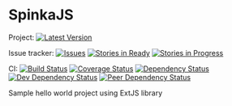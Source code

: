 SpinkaJS
========
Project:
[![Latest Version](http://img.shields.io/github/release/kospiotr/SpinkaJS.svg)](https://github.com/kospiotr/SpinkaJS/releases)

Issue tracker:
[![Issues](http://img.shields.io/github/issues/kospiotr/SpinkaJS.svg)](https://github.com/kospiotr/SpinkaJS/issues)
[![Stories in Ready](https://badge.waffle.io/kospiotr/SpinkaJS.png?label=Ready)](http://waffle.io/kospiotr/SpinkaJS)
[![Stories in Progress](https://badge.waffle.io/kospiotr/SpinkaJS.png?label=In%20Progress&title=In%20Progress)](http://waffle.io/kospiotr/SpinkaJS)


CI:
[![Build Status](https://travis-ci.org/kospiotr/SpinkaJS.svg?branch=master)](https://travis-ci.org/kospiotr/SpinkaJS)
[![Coverage Status](https://img.shields.io/coveralls/kospiotr/SpinkaJS.svg)](https://coveralls.io/r/kospiotr/SpinkaJS?branch=master)
[![Dependency Status](https://david-dm.org/kospiotr/SpinkaJS.svg?theme=shields.io)](https://david-dm.org/kospiotr/SpinkaJS)
[![Dev Dependency Status](https://david-dm.org/kospiotr/SpinkaJS/dev-status.svg?theme=shields.io)](https://david-dm.org/kospiotr/SpinkaJS#info=devDependencies)
[![Peer Dependency Status](https://david-dm.org/kospiotr/SpinkaJS/peer-status.svg?theme=shields.io)](https://david-dm.org/kospiotr/SpinkaJS#info=peerDependencies)


Sample hello world project using ExtJS library

